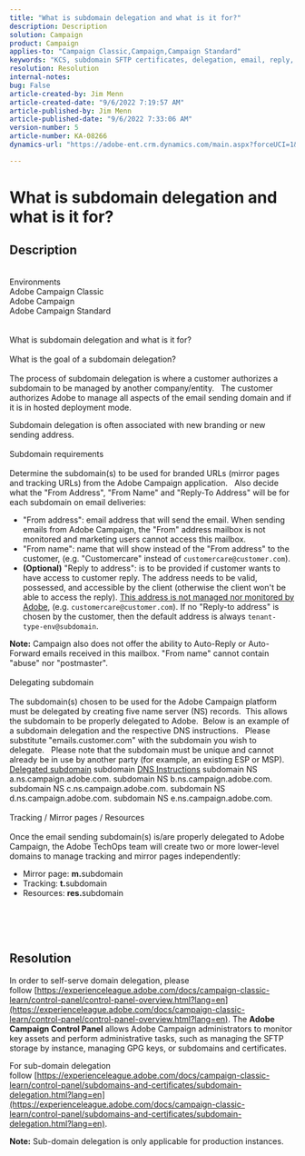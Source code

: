 ```yaml
---
title: "What is subdomain delegation and what is it for?"
description: Description
solution: Campaign
product: Campaign
applies-to: "Campaign Classic,Campaign,Campaign Standard"
keywords: "KCS, subdomain SFTP certificates, delegation, email, reply, Campaign"
resolution: Resolution
internal-notes: 
bug: False
article-created-by: Jim Menn
article-created-date: "9/6/2022 7:19:57 AM"
article-published-by: Jim Menn
article-published-date: "9/6/2022 7:33:06 AM"
version-number: 5
article-number: KA-08266
dynamics-url: "https://adobe-ent.crm.dynamics.com/main.aspx?forceUCI=1&pagetype=entityrecord&etn=knowledgearticle&id=79387f4d-b42d-ed11-9db1-0022480866ad"

---
```

# What is subdomain delegation and what is it for?

## Description

<br>Environments
<br>Adobe Campaign Classic
<br>Adobe Campaign
<br>Adobe Campaign Standard<br><br>
<br>What is subdomain delegation and what is it for?<br><br>What is the goal of a subdomain delegation?<br><br>
The process of subdomain delegation is where a customer authorizes a subdomain to be managed by another company/entity.  
 The customer authorizes Adobe to manage all aspects of the email sending domain and if it is in hosted deployment mode.

Subdomain delegation is often associated with new branding or new sending address.
<br><br>Subdomain requirements<br><br>
Determine the subdomain(s) to be used for branded URLs (mirror pages and tracking URLs) from the Adobe Campaign application.  
 Also decide what the "From Address", "From Name" and "Reply-To Address" will be for each subdomain on email deliveries:

- "From address": email address that will send the email. When sending emails from Adobe Campaign, the "From" address mailbox is not monitored and marketing users cannot access this mailbox.
- "From name": name that will show instead of the "From address" to the customer, (e.g. "Customercare" instead of `customercare@customer.com`).
- <b>(Optional)</b> "Reply to address": is to be provided if customer wants to have access to customer reply. The address needs to be valid, possessed, and accessible by the client (otherwise the client won't be able to access the reply). <u>This address is not managed nor monitored by Adobe</u>, (e.g. `customercare@customer.com`). If no "Reply-to address" is chosen by the customer, then the default address is always `tenant-type-env@subdomain`.


<b>Note:</b> Campaign also does not offer the ability to Auto-Reply or Auto-Forward emails received in this mailbox. "From name" cannot contain "abuse" nor "postmaster".
<br><br>Delegating subdomain<br><br>
The subdomain(s) chosen to be used for the Adobe Campaign platform must be delegated by creating five name server (NS) records. 
 This allows the subdomain to be properly delegated to Adobe.  Below is an example of a subdomain delegation and the respective DNS instructions.  
 Please substitute "emails.customer.com" with the subdomain you wish to delegate.  
 Please note that the subdomain must be unique and cannot already be in use by another party (for example, an existing ESP or MSP).
  
<u>Delegated subdomain</u>
 subdomain
<u>DNS Instructions</u>
 subdomain NS a.ns.campaign.adobe.com.
 subdomain NS b.ns.campaign.adobe.com.
 subdomain NS c.ns.campaign.adobe.com.
 subdomain NS d.ns.campaign.adobe.com.
 subdomain NS e.ns.campaign.adobe.com.
<br><br>Tracking / Mirror pages / Resources<br><br>
Once the email sending subdomain(s) is/are properly delegated to Adobe Campaign, the Adobe TechOps team will create two or more lower-level domains to manage tracking and mirror pages independently:

- Mirror page: <b>m.</b>subdomain
- Tracking: <b>t.</b>subdomain
- Resources: <b>res.</b>subdomain

<br><br> <br>

## Resolution


In order to self-serve domain delegation, please follow [https://experienceleague.adobe.com/docs/campaign-classic-learn/control-panel/control-panel-overview.html?lang=en](https://experienceleague.adobe.com/docs/campaign-classic-learn/control-panel/control-panel-overview.html?lang=en).
The <b>Adobe Campaign Control Panel</b> allows Adobe Campaign administrators to monitor key assets and perform administrative tasks, such as managing the SFTP storage by instance, managing GPG keys, or subdomains and certificates.

For sub-domain delegation follow [https://experienceleague.adobe.com/docs/campaign-classic-learn/control-panel/subdomains-and-certificates/subdomain-delegation.html?lang=en](https://experienceleague.adobe.com/docs/campaign-classic-learn/control-panel/subdomains-and-certificates/subdomain-delegation.html?lang=en).

<b>Note:</b> Sub-domain delegation is only applicable for production instances.
